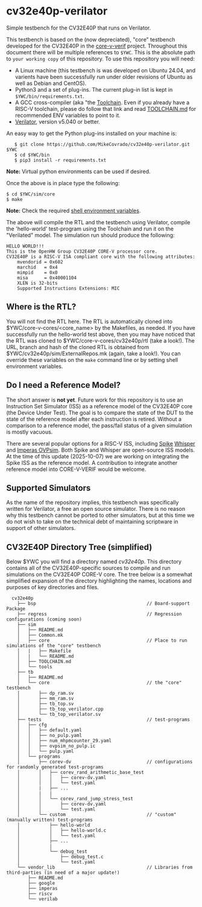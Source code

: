 <!---
   Copyright (c) 2020, 2021, 2022 OpenHW Group
   Copyright (c) 2025 Michael Thompson

   Licensed under the Solderpad Hardware Licence, Version 2.0 (the "License");
   you may not use this file except in compliance with the License.
   You may obtain a copy of the License at

   https://solderpad.org/licenses/

   Unless required by applicable law or agreed to in writing, software
   distributed under the License is distributed on an "AS IS" BASIS,
   WITHOUT WARRANTIES OR CONDITIONS OF ANY KIND, either express or implied.
   See the License for the specific language governing permissions and
   limitations under the License.

   SPDX-License-Identifier: Apache-2.0 WITH SHL-2.0
--->

# cv32e40p-verilator
Simple testbench for the CV32E40P that runs on Verilator.

This testbench is based on the (now depreciated), "core" testbench developed for the CV32E40P in the [core-v-verif](https://github.com/openhwgroup/core-v-verif) project.
Throughout this document there will be multiple references to `$YWC`.  This is the absolute path to `your working copy` of this repository.
To use this repository you will need:

- A Linux machine (this testbench is was developed on Ubuntu 24.04, and varients have been successfully run under older revisions of Ubuntu as well as Debian and CentOS).
- Python3 and a set of plug-ins. The current plug-in list is kept in `$YWC/bin/requirements.txt`.
- A GCC cross-compiler (aka "the [Toolchain](https://github.com/openhwgroup/core-v-verif/blob/master/mk/TOOLCHAIN.md#core-v-toolchain). Even if you already have a RISC-V toolchain, please do follow that link and read [TOOLCHAIN.md](https://github.com/openhwgroup/core-v-verif/blob/master/mk/TOOLCHAIN.md) for recommended ENV variables to point to it.
- [Verilator](https://veripool.org/guide/latest/install.html), version v5.040 or better.

An easy way to get the Python plug-ins installed on your machine is:
```
   $ git clone https://github.com/MikeCovrado/cv32e40p-verilator.git $YWC
   $ cd $YWC/bin
   $ pip3 install -r requirements.txt
```
**Note:** Virtual python environments can be used if desired.

Once the above is in place type the following:

    $ cd $YWC/sim/core
    $ make

**Note:** Check the required [shell environment variables](https://github.com/openhwgroup/core-v-verif/tree/master/mk#required-corev-environment-variables).

The above will compile the RTL and the testbench using Verilator, compile the 'hello-world' test-program using the Toolchain and run it on the "Verilated" model.
The simulation run should produce the following:

    HELLO WORLD!!!
    This is the OpenHW Group CV32E40P CORE-V processor core.
    CV32E40P is a RISC-V ISA compliant core with the following attributes:
        mvendorid = 0x602
        marchid   = 0x4
        mimpid    = 0x0
        misa      = 0x40001104
        XLEN is 32-bits
        Supported Instructions Extensions: MIC

Where is the RTL?
-----------------

You will not find the RTL here.
The RTL is automatically cloned into $YWC/core-v-cores/<core_name> by the Makefiles, as needed.
If you have successfully run the hello-world test above, then you may have noticed that the RTL was cloned to $YWC/core-v-cores/cv32e40p/rtl (take a look!).
The URL, branch and hash of the cloned RTL is obtained from $YWC/cv32e40p/sim/ExternalRepos.mk (again, take a look!).
You can override these variables on the `make` command line or by setting shell environment variables.

Do I need a Reference Model?
----------------------------

The short answer is **not yet**.
Future work for this repository is to use an Instruction Set Simulator (ISS) as a reference model of the CV32E40P core (the Device Under Test).
The goal is to compare the state of the DUT to the state of the reference model after each instruction is retired.
Without a comparison to a reference model, the pass/fail status of a given simulation is mostly vacuous.

There are several popular options for a RISC-V ISS, including [Spike](https://github.com/riscv-software-src/riscv-isa-sim) [Whisper](https://github.com/chipsalliance/SweRV-ISS) and [Imperas OVPsim](https://www.ovpworld.org/technology_ovpsim).
Both Spike and Whisper are open-source ISS models.
At the time of this update (2025-10-07) we are working on integrating the Spike ISS as the reference model.
A contribution to integrate another reference model into CORE-V-VERIF would be welcome.


Supported Simulators
--------------------

As the name of the repository implies, this testbench was specifically written for Verilator, a free an open source simulator.
There is no reason why this testbench cannot be ported to other simulators, but at this time we do not wish to take on the technical debt of maintaining scriptware in support of other simulators.

CV32E40P Directory Tree (simplified)
------------------------------------

Below $YWC you will find a directory named *cv32e40p*.
This directory contains all of the CV32E40P-specific sources to compile and run simulations on the CV32E40P CORE-V core.
The tree below is a somewhat simplified expansion of the directory highlighting the names, locations and purposes of key directories and files.

```
  cv32e40p
    ├── bsp                                         // Board-support Package
    ├── regress                                     // Regression configurations (coming soon)
    ├── sim
    │   ├── README.md
    │   ├── Common.mk
    │   ├── core                                    // Place to run simulations of the "core" testbench
    │   |   ├── Makefile
    │   |   └── README.md
    │   ├── TOOLCHAIN.md
    │   └── tools
    ├── tb
    │   ├── README.md
    │   └── core                                    // the "core" testbench
    │       ├── dp_ram.sv
    │       ├── mm_ram.sv
    │       ├── tb_top.sv
    │       ├── tb_top_verilator.cpp
    │       └── tb_top_verilator.sv
    ├── tests                                       // test-programs
    │   ├── cfg
    │   │   ├── default.yaml
    │   │   ├── no_pulp.yaml
    │   │   ├── num_mhpmcounter_29.yaml
    │   │   ├── ovpsim_no_pulp.ic
    │   │   └── pulp.yaml
    │   └── programs
    │       ├── corev-dv                            // configurations for randomly generated test-programs
    │       │   ├── corev_rand_arithmetic_base_test
    │       │   │   ├── corev-dv.yaml
    │       │   │   └── test.yaml
    │       |   ├── ...
    │       |   |
    │       │   └── corev_rand_jump_stress_test
    │       │       ├── corev-dv.yaml
    │       │       └── test.yaml
    │       └── custom                              // "custom" (manually written) test-programs
    │           ├── hello-world
    │           │   ├── hello-world.c
    │           │   └── test.yaml
    │           ├── ...
    │           |
    │           └── debug_test
    │               ├── debug_test.c
    │               └── test.yaml
    └── vendor_lib                                  // Libraries from third-parties (in need of a major update!)
        ├── README.md
        ├── google
        ├── imperas
        ├── riscv
        └── verilab
```
